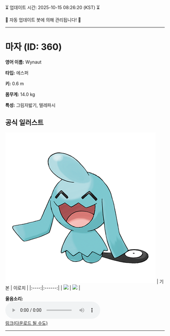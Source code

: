 
⏳ 업데이트 시간: 2025-10-15 08:26:20 (KST) ⏳

🤖 자동 업데이트 봇에 의해 관리됩니다! 🤖

---

# 마자 (ID: 360)
**영어 이름:** Wynaut

**타입:** 에스퍼

**키:** 0.6 m

**몸무게:** 14.0 kg

**특성:** 그림자밟기, 텔레파시

## 공식 일러스트
![](https://raw.githubusercontent.com/PokeAPI/sprites/master/sprites/pokemon/other/official-artwork/360.png)
| 기본 | 이로치 |
|:----:|:------:|
| <img src="http://play.pokemonshowdown.com/sprites/ani/wynaut.gif" width="200"> | <img src="http://play.pokemonshowdown.com/sprites/ani-shiny/wynaut.gif" width="200"> |

**울음소리:**<br><audio controls src="https://raw.githubusercontent.com/PokeAPI/cries/main/cries/pokemon/latest/360.ogg"></audio><br> [링크(다운로드 될 수도)](https://raw.githubusercontent.com/PokeAPI/cries/main/cries/pokemon/latest/360.ogg)


---
